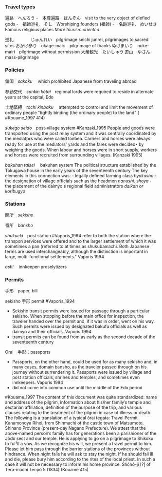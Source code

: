 ### Travel types
遍路　へんろう
-　本尊遍路　ほんぞん　visit to the very object of diefied gods 
-　祖師巡礼　そし　Worshiping founders (祖師)
-　名跡巡礼　めいせき　Famous religious places *More tourism oriented*

巡礼　　　　じゅんれい　pilgrimage
seichi junrei, pilgrimages to sacred sites
おかげ参り　okage-mairi　pilgrimage of thanks
ぬけまいり　nuke-mairi　pilgrimage without permission
大衆観光　たいしゅう
遊山　ゆさん　mass-pilgrimage
### Policies

鎖国　*sakoku*　 which prohibited Japanese from traveling abroad

参勤交代　*sankin kõtai*　regional lords were required to reside in alternate years at the capital, Edo

土地緊縛　*tochi kinbaku* 　attempted to control and limit the movement of ordinary people
	"tightly binding (the ordinary people) to the land" ( #Kouame_1997  414)

*sukego seido*　post-village system
#Kanzaki_1995 
	People and goods were transported using the post relay system and it was centrally coordinated by the mediatprs who were called tonbea. Carriers and horses were always ready for use at the mediators' yards and the fares were decided･ by weighing the goods. When labour and horses were in short supply, workers and horses were recruited from surrounding villages. (Kanzaki 1995)

*bakuhan taisei*　 bakuhan system
	The political structure established by the Tokugawa house in the early years of the seventeenth century 
	The key elements in this connection was: 
	-  legally defined farming class *hyakusho*
	-  the designation of village officials such as the headmen *nanushi, shoya* 
	-  the placement of the daimyo's regional field administrators *daikan or koribugyo*
### Stations

関所　*sekisho*

番所　*bansho*

*shukuek*i　post station
#Vaporis_1994 
	refer to both the station where the transpon services were offered and to the larger settlement of which it was sometimes a pan (referred to at times as shukubamachi. Both Japanese terms are used interchangeably, although the distinction is important in large, multi-functional settlements." Vaporis 1994

*oshi* 　innkeeper-proselytizers


### Permits
手形　paper, bill

sekisho 手形  permit
#Vaporis_1994 
- Sekisho transit permits were issued for passage through a particular sekisho. When stopping before the main office for inspection, the traveler handed over the permit and, if it was in order, went on his way. Such permits were issued by designated bakufu officials as well as daimyo and their officials. Vaporis 1994
- transit permits can be found from as early as the second decade of the seventeenth century

Orai　手形：passports 
- Passports, on the other hand, could be used for as many sekisho and, in many cases, domain bansho, as the traveler passed through on his journey without surrendering it. Passports were issued by village and post station officials, shrines and temples, and sometimes even innkeepers. Vaporis 1994
- did not come into common use until the middle of the Edo period

#Kouame_1997 
	The content of this document was quite standardized: name and address of the pilgrim, information about his/her family’s temple and sectarian affiliation, definition of the purpose of the trip, and various clauses relating to the treatment of the pilgrim in case of illness or death. The following is a translation of a typical õrai tegata: 
		Travel Permit
		Kanamonoya Rihei, from Shinmachi of the castle town of Matsumoto, Shinano Province (present-day Nagano Prefecture). We attest that the above-named person’s family has for generations been a parishioner of the Jõdo sect and our temple. He is applying to go on a pilgrimage to Shikoku to ful³ll a vow. As we recognize his will, we present a travel permit to him. Please let him pass through the barrier stations of the provinces without hindrance. When night falls he will ask to stay the night. If he should fall ill and die, please bury him according to the rites of the local priest. In such a case it will not be necessary to inform his home province.
		Shõhõ-ji [?] of Tera-machi Tenpõ 5 (1834)
	(Kouame 415)